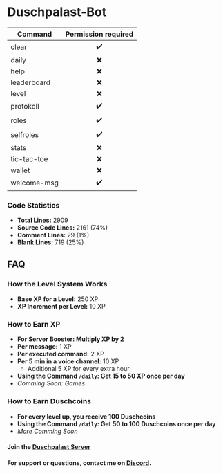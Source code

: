 # Duschpalast-Bot

| Command     | Permission required |
|-------------|:-------------------:|
| clear       |         ✔️          |
| daily       |          ❌          |
| help        |          ❌          |
| leaderboard |          ❌          |
| level       |          ❌          |
| protokoll   |         ✔️          |
| roles       |         ✔️          |
| selfroles   |         ✔️          |
| stats       |          ❌          |
| tic-tac-toe |          ❌          |
| wallet      |          ❌          |
| welcome-msg |         ✔️          |

### Code Statistics

- **Total Lines:** 2909
- **Source Code Lines:** 2161 (74%)
- **Comment Lines:** 29 (1%)
- **Blank Lines:** 719 (25%)

## FAQ

### How the Level System Works
- **Base XP for a Level:** 250 XP
- **XP Increment per Level:** 10 XP

### How to Earn XP
- **For Server Booster: Multiply XP by 2**
- **Per message:** 1 XP
- **Per executed command:** 2 XP
- **Per 5 min in a voice channel:** 10 XP
  - Additional 5 XP for every extra hour
- **Using the Command `/daily`: Get 15 to 50 XP once per day**
- _Comming Soon: Games_

### How to Earn Duschcoins
- **For every level up, you receive 100 Duschcoins**
- **Using the Command `/daily`: Get 50 to 100 Duschcoins once per day**
- _More Comming Soon_

#### Join the [Duschpalast Server](https://discord.gg/ctPT25EPDP)
#### For support or questions, contact me on [Discord](https://discord.com/users/697224731157332028).
